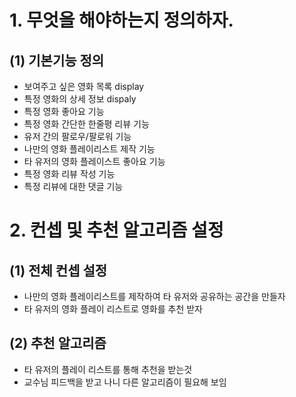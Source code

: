 # 1. 무엇을 해야하는지 정의하자.
## (1) 기본기능 정의
- 보여주고 싶은 영화 목록 display
- 특정 영화의 상세 정보 dispaly
- 특정 영화 좋아요 기능
- 특정 영화 간단한 한줄평 리뷰 기능
- 유저 간의 팔로우/팔로워 기능
- 나만의 영화 플레이리스트 제작 기능
- 타 유저의 영화 플레이스트 좋아요 기능
- 특정 영화 리뷰 작성 기능
- 특정 리뷰에 대한 댓글 기능

# 2. 컨셉 및 추천 알고리즘 설정
## (1) 전체 컨셉 설정
- 나만의 영화 플레이리스트를 제작하여 타 유저와 공유하는 공간을 만들자
- 타 유저의 영화 플레이 리스트로 영화를 추천 받자

## (2) 추천 알고리즘
- 타 유저의 플레이 리스트를 통해 추천을 받는것
- 교수님 피드백을 받고 나니 다른 알고리즘이 필요해 보임
